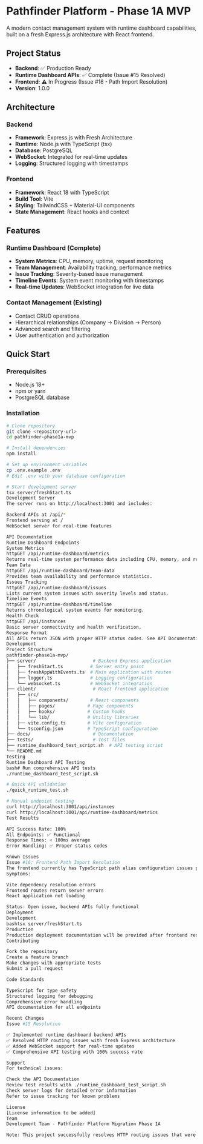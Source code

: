 # Pathfinder Platform - Phase 1A MVP

A modern contact management system with runtime dashboard capabilities, built on a fresh Express.js architecture with React frontend.

## Project Status

- **Backend**: ✅ Production Ready
- **Runtime Dashboard APIs**: ✅ Complete (Issue #15 Resolved)
- **Frontend**: ⚠️ In Progress (Issue #16 - Path Import Resolution)
- **Version**: 1.0.0

## Architecture

### Backend
- **Framework**: Express.js with Fresh Architecture
- **Runtime**: Node.js with TypeScript (tsx)
- **Database**: PostgreSQL
- **WebSocket**: Integrated for real-time updates
- **Logging**: Structured logging with timestamps

### Frontend
- **Framework**: React 18 with TypeScript
- **Build Tool**: Vite
- **Styling**: TailwindCSS + Material-UI components
- **State Management**: React hooks and context

## Features

### Runtime Dashboard (Complete)
- **System Metrics**: CPU, memory, uptime, request monitoring
- **Team Management**: Availability tracking, performance metrics
- **Issue Tracking**: Severity-based issue management
- **Timeline Events**: System event monitoring with timestamps
- **Real-time Updates**: WebSocket integration for live data

### Contact Management (Existing)
- Contact CRUD operations
- Hierarchical relationships (Company → Division → Person)
- Advanced search and filtering
- User authentication and authorization

## Quick Start

### Prerequisites
- Node.js 18+ 
- npm or yarn
- PostgreSQL database

### Installation
```bash
# Clone repository
git clone <repository-url>
cd pathfinder-phase1a-mvp

# Install dependencies
npm install

# Set up environment variables
cp .env.example .env
# Edit .env with your database configuration

# Start development server
tsx server/freshStart.ts
Development Server
The server runs on http://localhost:3001 and includes:

Backend APIs at /api/*
Frontend serving at /
WebSocket server for real-time features

API Documentation
Runtime Dashboard Endpoints
System Metrics
httpGET /api/runtime-dashboard/metrics
Returns real-time system performance data including CPU, memory, and request metrics.
Team Data
httpGET /api/runtime-dashboard/team-data
Provides team availability and performance statistics.
Issues Tracking
httpGET /api/runtime-dashboard/issues
Lists current system issues with severity levels and status.
Timeline Events
httpGET /api/runtime-dashboard/timeline
Returns chronological system events for monitoring.
Health Check
httpGET /api/instances
Basic server connectivity and health verification.
Response Format
All APIs return JSON with proper HTTP status codes. See API Documentation for detailed schemas.
Development
Project Structure
pathfinder-phase1a-mvp/
├── server/                     # Backend Express application
│   ├── freshStart.ts          # Server entry point
│   ├── freshAppWithEvents.ts  # Main application with routes
│   ├── logger.ts              # Logging configuration
│   └── websocket.ts           # WebSocket integration
├── client/                     # React frontend application
│   ├── src/
│   │   ├── components/        # React components
│   │   ├── pages/            # Page components
│   │   ├── hooks/            # Custom hooks
│   │   └── lib/              # Utility libraries
│   ├── vite.config.ts        # Vite configuration
│   └── tsconfig.json         # TypeScript configuration
├── docs/                       # Documentation
├── tests/                      # Test files
├── runtime_dashboard_test_script.sh  # API testing script
└── README.md
Testing
Runtime Dashboard API Testing
bash# Run comprehensive API tests
./runtime_dashboard_test_script.sh

# Quick API validation
./quick_runtime_test.sh

# Manual endpoint testing
curl http://localhost:3001/api/instances
curl http://localhost:3001/api/runtime-dashboard/metrics
Test Results

API Success Rate: 100%
All Endpoints: ✅ Functional
Response Times: < 100ms average
Error Handling: ✅ Proper status codes

Known Issues
Issue #16: Frontend Path Import Resolution
The frontend currently has TypeScript path alias configuration issues preventing React components from loading. This does not affect backend functionality.
Symptoms:

Vite dependency resolution errors
Frontend routes return server errors
React application not loading

Status: Open issue, backend APIs fully functional
Deployment
Development
bashtsx server/freshStart.ts
Production
Production deployment documentation will be provided after frontend resolution (Issue #16).
Contributing

Fork the repository
Create a feature branch
Make changes with appropriate tests
Submit a pull request

Code Standards

TypeScript for type safety
Structured logging for debugging
Comprehensive error handling
API documentation for all endpoints

Recent Changes
Issue #15 Resolution

✅ Implemented runtime dashboard backend APIs
✅ Resolved HTTP routing issues with fresh Express architecture
✅ Added WebSocket support for real-time updates
✅ Comprehensive API testing with 100% success rate

Support
For technical issues:

Check the API Documentation
Review test results with ./runtime_dashboard_test_script.sh
Check server logs for detailed error information
Refer to issue tracking for known problems

License
[License information to be added]
Team
Development Team - Pathfinder Platform Migration Phase 1A

Note: This project successfully resolves HTTP routing issues that were blocking runtime dashboard functionality. The fresh Express architecture provides a stable foundation for both current features and future development.
